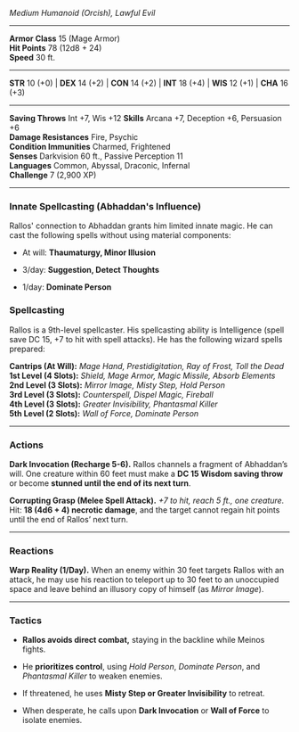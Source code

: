 _Medium Humanoid (Orcish), Lawful Evil_

---

**Armor Class** 15 (Mage Armor)  
**Hit Points** 78 (12d8 + 24)  
**Speed** 30 ft.

---

**STR** 10 (+0) | **DEX** 14 (+2) | **CON** 14 (+2) | **INT** 18 (+4) | **WIS** 12 (+1) | **CHA** 16 (+3)

---

**Saving Throws** Int +7, Wis +12
**Skills** Arcana +7, Deception +6, Persuasion +6  
**Damage Resistances** Fire, Psychic  
**Condition Immunities** Charmed, Frightened  
**Senses** Darkvision 60 ft., Passive Perception 11  
**Languages** Common, Abyssal, Draconic, Infernal  
**Challenge** 7 (2,900 XP)

---

### **Innate Spellcasting (Abhaddan's Influence)**

Rallos' connection to Abhaddan grants him limited innate magic. He can cast the following spells without using material components:

- At will: **Thaumaturgy, Minor Illusion**
    
- 3/day: **Suggestion, Detect Thoughts**
    
- 1/day: **Dominate Person**
    

### **Spellcasting**

Rallos is a 9th-level spellcaster. His spellcasting ability is Intelligence (spell save DC 15, +7 to hit with spell attacks). He has the following wizard spells prepared:

**Cantrips (At Will):** _Mage Hand, Prestidigitation, Ray of Frost, Toll the Dead_  
**1st Level (4 Slots):** _Shield, Mage Armor, Magic Missile, Absorb Elements_  
**2nd Level (3 Slots):** _Mirror Image, Misty Step, Hold Person_  
**3rd Level (3 Slots):** _Counterspell, Dispel Magic, Fireball_  
**4th Level (3 Slots):** _Greater Invisibility, Phantasmal Killer_  
**5th Level (2 Slots):** _Wall of Force, Dominate Person_

---

### **Actions**

**Dark Invocation (Recharge 5-6).** Rallos channels a fragment of Abhaddan’s will. One creature within 60 feet must make a **DC 15 Wisdom saving throw** or become **stunned until the end of its next turn**.

**Corrupting Grasp (Melee Spell Attack).** _+7 to hit, reach 5 ft., one creature._ Hit: **18 (4d6 + 4) necrotic damage**, and the target cannot regain hit points until the end of Rallos’ next turn.

---

### **Reactions**

**Warp Reality (1/Day).** When an enemy within 30 feet targets Rallos with an attack, he may use his reaction to teleport up to 30 feet to an unoccupied space and leave behind an illusory copy of himself (as _Mirror Image_).

---

### **Tactics**

- **Rallos avoids direct combat,** staying in the backline while Meinos fights.
    
- He **prioritizes control**, using _Hold Person_, _Dominate Person_, and _Phantasmal Killer_ to weaken enemies.
    
- If threatened, he uses **Misty Step or Greater Invisibility** to retreat.
    
- When desperate, he calls upon **Dark Invocation** or **Wall of Force** to isolate enemies.